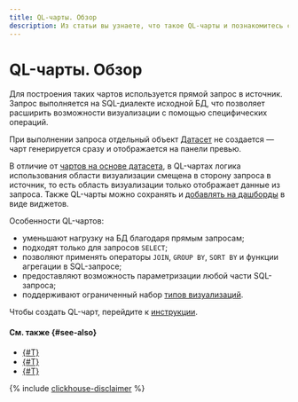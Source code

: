 ```yaml
---
title: QL-чарты. Обзор
description: Из статьи вы узнаете, что такое QL-чарты и познакомитесь с их особенностями.
---
```


# QL-чарты. Обзор


Для построения таких чартов используется прямой запрос в источник. Запрос выполняется на SQL-диалекте исходной БД, что позволяет расширить возможности визуализации с помощью специфических операций.


При выполнении запроса отдельный объект [Датасет](../../dataset/index.md) не создается — чарт генерируется сразу и отображается на панели превью.

В отличие от [чартов на основе датасета](dataset-based-charts.md), в QL-чартах логика использования области визуализации смещена в сторону запроса в источник, то есть область визуализации только отображает данные из запроса. Также QL-чарты можно сохранять и [добавлять на дашборды](../../operations/dashboard/add-chart.md) в виде виджетов.



Особенности QL-чартов:

* уменьшают нагрузку на БД благодаря прямым запросам;
* подходят только для запросов `SELECT`;
* позволяют применять операторы `JOIN`, `GROUP BY`, `SORT BY` и функции агрегации в SQL-запросе;
* предоставляют возможность параметризации любой части SQL-запроса;
* поддерживают ограниченный набор [типов визуализаций](../../visualization-ref/index.md).


Чтобы создать QL-чарт, перейдите к [инструкции](../../operations/chart/create-sql-chart.md).


#### См. также {#see-also}

* [{#T}](../../operations/chart/create-sql-chart.md)
* [{#T}](../../concepts/chart/index.md)
* [{#T}](../../operations/chart/create-chart.md)

{% include [clickhouse-disclaimer](../../../_includes/clickhouse-disclaimer.md) %}